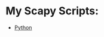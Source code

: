 # My Scapy Scripts:

* [Python](https://github.com/GangGreenTemperTatum/python/tree/main/python3/scapy)
